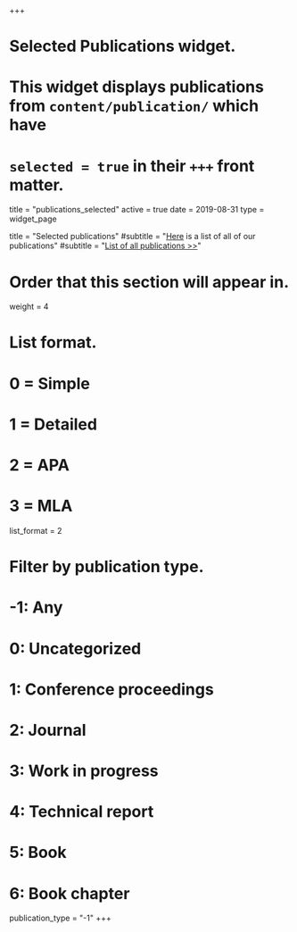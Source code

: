 +++
# Selected Publications widget.
# This widget displays publications from `content/publication/` which have
# `selected = true` in their `+++` front matter.
title = "publications_selected"
active = true
date = 2019-08-31
type = widget_page

title = "Selected publications"
#subtitle = "<a href='publication/'>Here</a> is a list of all of our publications"
#subtitle = "[List of all publications >>](publication/)"

# Order that this section will appear in.
weight = 4

# List format.
#   0 = Simple
#   1 = Detailed
#   2 = APA
#   3 = MLA
list_format = 2

# Filter by publication type.
# -1: Any
#  0: Uncategorized
#  1: Conference proceedings
#  2: Journal
#  3: Work in progress
#  4: Technical report
#  5: Book
#  6: Book chapter
publication_type = "-1"
+++
